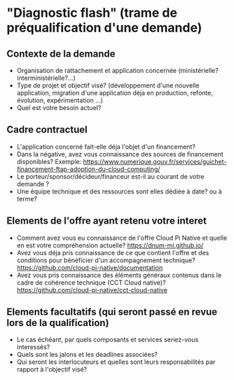 # "Diagnostic flash" (trame de préqualification d'une demande)

## Contexte de la demande
- Organisation de rattachement et application concernée (ministérielle? interministérielle?...)
- Type de projet et objectif visé? (développement d'une nouvelle application, migration d'une application déja en production, refonte, évolution, expérimentation ...)
- Quel est votre besoin actuel? 

## Cadre contractuel
- L'application concerné fait-elle déja l'objet d'un financement?
- Dans la négative, avez vous connaissance des sources de financement disponibles? Exemple: https://www.numerique.gouv.fr/services/guichet-financement-ftap-adoption-du-cloud-computing/
- Le porteur/sponsor/décideur/financeur est-il au courant de votre demande ? 
- Une équipe technique et des ressources sont elles dédiée à date? ou à terme?

## Elements de l'offre ayant retenu votre interet
- Comment avez vous eu connaissance de l'offre Cloud Pi Native et quelle en est votre compréhension actuelle? https://dnum-mi.github.io/
- Avez vous déja pris connaissance de ce que contient l'offre et des conditions pour bénéficier d'un accompagnement technique? https://github.com/cloud-pi-native/documentation
- Avez vous pris connaissance des éléments généraux contenus dans le cadre de cohérence technique (CCT Cloud native)? https://github.com/cloud-pi-native/cct-cloud-native

## Elements facultatifs (qui seront passé en revue lors de la qualification)
- Le cas échéant, par quels composants et services seriez-vous interessés?
- Quels sont les jalons et les deadlines associées? 
- Qui seront les interlocuteurs et quelles sont leurs responsabilités par rapport à l'objectif visé?
